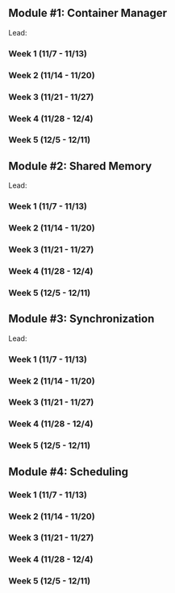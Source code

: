 ## Module #1: Container Manager
Lead:
### Week 1 (11/7 - 11/13)
### Week 2 (11/14 - 11/20)
### Week 3 (11/21 - 11/27)
### Week 4 (11/28 - 12/4)
### Week 5 (12/5 - 12/11)

## Module #2: Shared Memory
Lead:
### Week 1 (11/7 - 11/13)
### Week 2 (11/14 - 11/20)
### Week 3 (11/21 - 11/27)
### Week 4 (11/28 - 12/4)
### Week 5 (12/5 - 12/11)

## Module #3: Synchronization
Lead:
### Week 1 (11/7 - 11/13)
### Week 2 (11/14 - 11/20)
### Week 3 (11/21 - 11/27)
### Week 4 (11/28 - 12/4)
### Week 5 (12/5 - 12/11)

## Module #4: Scheduling
### Week 1 (11/7 - 11/13)
### Week 2 (11/14 - 11/20)
### Week 3 (11/21 - 11/27)
### Week 4 (11/28 - 12/4)
### Week 5 (12/5 - 12/11)
